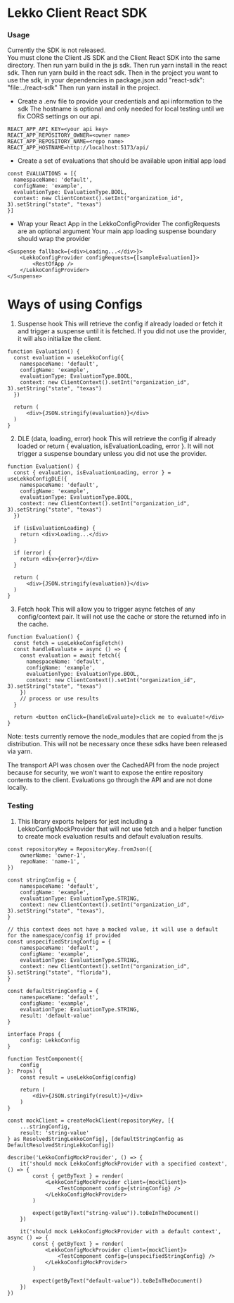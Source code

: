 # Lekko Client React SDK

### Usage
Currently the SDK is not released.  
You must clone the Client JS SDK and the Client React SDK into the same directory.
Then run yarn build in the js sdk.
Then run yarn install in the react sdk.
Then run yarn build in the react sdk.
Then in the project you want to use the sdk, in your dependencies in package.json add "react-sdk": "file:../react-sdk"
Then run yarn install in the project.

- Create a .env file to provide your credentials and api information to the sdk
The hostname is optional and only needed for local testing until we fix CORS settings on our api.
```
REACT_APP_API_KEY=<your api key>
REACT_APP_REPOSITORY_OWNER=<owner name>
REACT_APP_REPOSITORY_NAME=<repo name>
REACT_APP_HOSTNAME=http://localhost:5173/api/
```

- Create a set of evaluations that should be available upon initial app load
```
const EVALUATIONS = [{
  namespaceName: 'default',
  configName: 'example',
  evaluationType: EvaluationType.BOOL,
  context: new ClientContext().setInt("organization_id", 3).setString("state", "texas")
}]
```

- Wrap your React App in the LekkoConfigProvider
The configRequests are an optional argument
Your main app loading suspense boundary should wrap the provider
```
<Suspense fallback={<div>Loading...</div>}>
    <LekkoConfigProvider configRequests={[sampleEvaluation]}>
        <RestOfApp />
    </LekkoConfigProvider>
</Suspense>
```

# Ways of using Configs

1.  Suspense hook
This will retrieve the config if already loaded or fetch it and trigger a suspense until it is fetched.
If you did not use the provider, it will also initialize the client.
```
function Evaluation() {
  const evaluation = useLekkoConfig({
    namespaceName: 'default',
    configName: 'example',
    evaluationType: EvaluationType.BOOL,
    context: new ClientContext().setInt("organization_id", 3).setString("state", "texas")
  })

  return (
      <div>{JSON.stringify(evaluation)}</div>
  )
}
```

2.  DLE (data, loading, error) hook
This will retrieve the config if already loaded or return { evaluation, isEvaluationLoading, error }.
It will not trigger a suspense boundary unless you did not use the provider.
```
function Evaluation() {
  const { evaluation, isEvaluationLoading, error } = useLekkoConfigDLE({
    namespaceName: 'default',
    configName: 'example',
    evaluationType: EvaluationType.BOOL,
    context: new ClientContext().setInt("organization_id", 3).setString("state", "texas")
  })

  if (isEvaluationLoading) {
    return <div>Loading...</div>
  }
  
  if (error) {
    return <div>{error}</div>
  }

  return (
      <div>{JSON.stringify(evaluation)}</div>
  )
}
```

3.  Fetch hook
This will allow you to trigger async fetches of any config/context pair.  It will not use the cache or store the returned info in the cache.

```
function Evaluation() {
  const fetch = useLekkoConfigFetch()
  const handleEvaluate = async () => {
    const evaluation = await fetch({
      namespaceName: 'default',
      configName: 'example',
      evaluationType: EvaluationType.BOOL,
      context: new ClientContext().setInt("organization_id", 3).setString("state", "texas")
    })
    // process or use results
  }

  return <button onClick={handleEvaluate}>click me to evaluate!</div>
}
```

Note: tests currently remove the node_modules that are copied from the js distribution.  This will not be necessary once these sdks have been released via yarn.

The transport API was chosen over the CachedAPI from the node project because for security, we won't want to expose the entire repository contents to the client.  Evaluations go through the API and are not done locally.


### Testing

1.  This library exports helpers for jest including a LekkoConfigMockProvider that will not use fetch and a helper function to create mock evaluation results and default evaluation results.

```
const repositoryKey = RepositoryKey.fromJson({
    ownerName: 'owner-1',
    repoName: 'name-1',
})

const stringConfig = {
    namespaceName: 'default',
    configName: 'example',
    evaluationType: EvaluationType.STRING,
    context: new ClientContext().setInt("organization_id", 3).setString("state", "texas"),
}

// this context does not have a mocked value, it will use a default for the namespace/config if provided
const unspecifiedStringConfig = {
    namespaceName: 'default',
    configName: 'example',
    evaluationType: EvaluationType.STRING,
    context: new ClientContext().setInt("organization_id", 5).setString("state", "florida"),
}

const defaultStringConfig = {
    namespaceName: 'default',
    configName: 'example',
    evaluationType: EvaluationType.STRING,
    result: 'default-value'
}

interface Props {
    config: LekkoConfig
}

function TestComponent({
    config
}: Props) {
    const result = useLekkoConfig(config)

    return (
        <div>{JSON.stringify(result)}</div>
    )
}

const mockClient = createMockClient(repositoryKey, [{
    ...stringConfig,
    result: 'string-value'
} as ResolvedStringLekkoConfig], [defaultStringConfig as DefaultResolvedStringLekkoConfig])

describe('LekkoConfigMockProvider', () => {
    it('should mock LekkoConfigMockProvider with a specified context', () => {
        const { getByText } = render(
            <LekkoConfigMockProvider client={mockClient}>
                <TestComponent config={stringConfig} />
            </LekkoConfigMockProvider>
        )

        expect(getByText("string-value")).toBeInTheDocument()
    })

    it('should mock LekkoConfigMockProvider with a default context', async () => {
        const { getByText } = render(
            <LekkoConfigMockProvider client={mockClient}>
                <TestComponent config={unspecifiedStringConfig} />
            </LekkoConfigMockProvider>
        )

        expect(getByText("default-value")).toBeInTheDocument()
    })
})
```